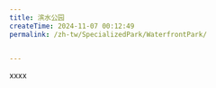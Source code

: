 ```yaml
---
title: 滨水公园
createTime: 2024-11-07 00:12:49
permalink: /zh-tw/SpecializedPark/WaterfrontPark/


---
```


xxxx